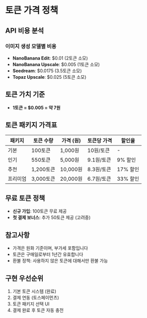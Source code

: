 # 토큰 가격 정책

## API 비용 분석

### 이미지 생성 모델별 비용
- **NanoBanana Edit**: $0.01 (2토큰 소모)
- **NanoBanana Upscale**: $0.005 (1토큰 소모)
- **Seedream**: $0.0175 (3.5토큰 소모)
- **Topaz Upscale**: $0.025 (5토큰 소모)

## 토큰 가치 기준
- **1토큰 = $0.005 = 약 7원**

## 토큰 패키지 가격표

| 패키지 | 토큰 수량 | 가격 (원) | 토큰당 가격 | 할인율 |
|--------|----------|-----------|-------------|--------|
| 기본   | 100토큰  | 1,000원   | 10원/토큰   | - |
| 인기   | 550토큰  | 5,000원   | 9.1원/토큰  | 9% 할인 |
| 추천   | 1,200토큰| 10,000원  | 8.3원/토큰  | 17% 할인 |
| 프리미엄| 3,000토큰| 20,000원  | 6.7원/토큰  | 33% 할인 |

## 무료 토큰 정책
- **신규 가입**: 100토큰 무료 제공
- **첫 결제 보너스**: 추가 50토큰 제공 (고려중)

## 참고사항
- 가격은 원화 기준이며, 부가세 포함입니다
- 토큰은 구매일로부터 1년간 유효합니다
- 환불 정책: 사용하지 않은 토큰에 대해서만 환불 가능

## 구현 우선순위
1. 기본 토큰 시스템 (완료)
2. 결제 연동 (토스페이먼츠)
3. 토큰 패키지 선택 UI
4. 결제 완료 후 토큰 자동 충전